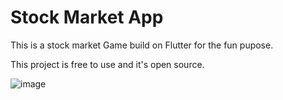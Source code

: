 # Stock Market App
This is a stock market Game build on Flutter for the fun pupose.

This project is free to use and it's open source. 

![image](https://user-images.githubusercontent.com/36562389/158778480-50094ddc-3571-4866-b796-30dda328f465.png)
